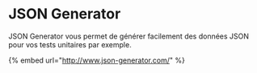 # JSON Generator

JSON Generator vous permet de générer facilement des données JSON pour vos tests unitaires par exemple.

{% embed url="http://www.json-generator.com/" %}



